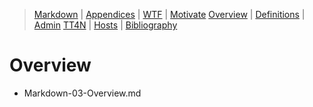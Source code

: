 [  this is a comment. ]::

<link href="styles.css" rel="stylesheet"></link>

> [Markdown](../Markdown.md) | [Appendices](./Markdown-00-Appendices.md) | [WTF](./Markdown-01-WTF.md) | [Motivate](./Markdown-02-Motivate.md) 
> [Overview](./Markdown-03-Overview.md) | [Definitions](./Markdown-04-Definitions.md) | [Admin](./Markdown-05-Admin.md) 
> [TT4N](./Markdown-06-TT4N.md) | [Hosts](./Markdown-07-Hosts.md) | [Bibliography](./Markdown-99-Bibliography.md) 
 
# Overview

- Markdown-03-Overview.md
